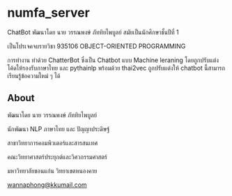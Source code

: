 # numfa_server

ChatBot พัฒนาโดย นาย วรรณพงษ์ ภัททิยไพบูลย์ สมัยเป็นนักศึกษาชั้นปีที่ 1

เป็นโปรเจคจบรายวิชา  935106 OBJECT-ORIENTED PROGRAMMING

การทำงาน ทำด้วย ChatterBot ซึ่งเป็น Chatbot แบบ Machine leraning โดยถูกปรับแต่งโค้ดให้รองรับภาษาไทย และ pythainlp พร้อมด้วย thai2vec ถูกปรับแต่งให้ chatbot นี้สามารถเรียนรู้ข้อความใหม่ ๆ ได้

## About
พัฒนาโดย นาย วรรณพงษ์ ภัททิยไพบูลย์

นักพัฒนา NLP ภาษาไทย และ ปัญญาประดิษฐ์

สาขาวิทยาการคอมพิวเตอร์และสารสนเทศ

คณะวิทยาศาสตร์ประยุกต์และวิศวกรรมศาสตร์

มหาวิทยาลัยขอนแก่น วิทยาเขตหนองคาย

wannaphong@kkumail.com
